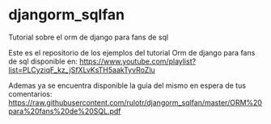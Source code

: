 # djangorm_sqlfan
Tutorial sobre el orm de django para fans de sql

Este es el repositorio de los ejemplos del tutorial Orm de django para fans de sql disponible en:
https://www.youtube.com/playlist?list=PLCyziqF_kz_jSfXLvKsTH5aakTyvRoZlu

Ademas ya se encuentra disponible la guia del mismo en espera de tus comentarios:
https://raw.githubusercontent.com/rulotr/djangorm_sqlfan/master/ORM%20para%20fans%20de%20SQL.pdf
